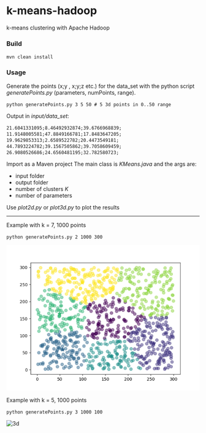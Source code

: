 # k-means-hadoop

k-means clustering with Apache Hadoop

### Build
```
mvn clean install
```

### Usage

Generate the points (x;y , x;y;z etc.) for the data_set with the python script *generatePoints.py* (parameters, numPoints, range).
```
python generatePoints.py 3 5 50 # 5 3d points in 0..50 range
```
Output in *input/data_set*:
```
21.6041331095;8.46492932874;39.6766968839;
11.9148005581;47.8849166781;17.8483647205;
19.9629853313;2.6589522782;20.4473549181;
44.7893224782;39.1567505862;39.7058609459;
26.9080526686;24.6560481195;32.782580723;
```

Import as a Maven project
The main class is *KMeans.java* and the args are:
+ input folder
+ output folder
+ number of clusters *K*
+ number of parameters

Use *plot2d.py* or *plot3d.py* to plot the results

---

Example with k = 7, 1000 points
```
python generatePoints.py 2 1000 300
```
![2d](img/2d.png)

Example with k = 5, 1000 points
```
python generatePoints.py 3 1000 100
```
![3d](img/record.gif)
